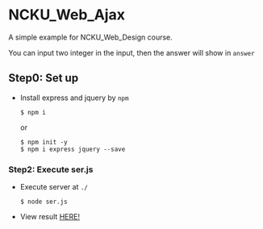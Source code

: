 # NCKU_Web_Ajax
A simple example for NCKU_Web_Design course.

You can input two integer in the input, then the answer will show in ```answer```

## Step0: Set up
  * Install express and jquery by ```npm```
  
    ```
    $ npm i
    ```
    or
    
    ```
    $ npm init -y
    $ npm i express jquery --save
    ```
### Step2: Execute ser.js
  * Execute server at ```./```
  
    ```
    $ node ser.js
    ```
  * View result [HERE!](http://luffy.ee.ncku.edu.tw:5358/test.html)
